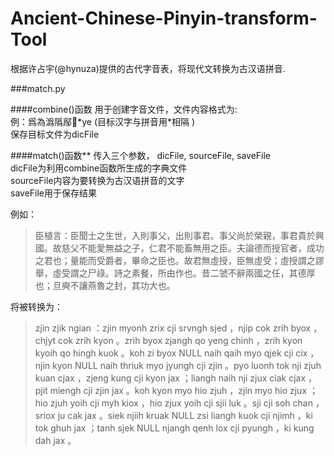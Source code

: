 Ancient-Chinese-Pinyin-transform-Tool
=====================================

根据许占宇(@hynuza)提供的古代字音表，将现代文转换为古汉语拼音.

###match.py

####combine()函数
用于创建字音文件，文件内容格式为:  
例：爲為潙䧦鄬𩻟\*ye  (目标汉字与拼音用*相隔 )  
保存目标文件为dicFile  


####match()函数**
传入三个参数， dicFile, sourceFile, saveFile  
dicFile为利用combine函数所生成的字典文件  
sourceFile内容为要转换为古汉语拼音的文字  
saveFile用于保存结果

例如：  

> 臣植言：臣聞士之生世，入則事父，出則事君。事父尚於榮親，事君貴於興國。故慈父不能愛無益之子，仁君不能畜無用之臣。夫論德而授官者，成功之君也；量能而受爵者，畢命之臣也。故君無虛授，臣無虛受；虛授謂之謬舉，虛受謂之尸祿。詩之素餐，所由作也。昔二虢不辭兩國之任，其德厚也；旦奭不讓燕魯之封，其功大也。

将被转换为： 

> zjin zjik ngian ：zjin myonh zrix cji srvngh sjed ，njip cok zrih byox ，chjyt cok zrih kyon 。zrih byox zjangh qo yeng chinh ，zrih kyon kyoih qo hingh kuok 。koh zi byox NULL naih qaih myo qjek cji cix ，njin kyon NULL naih thriuk myo jyungh cji zjin 。pyo luonh tok nji zjuh kuan cjax ，zjeng kung cji kyon jax ；liangh naih nji zjux ciak cjax ，pjit miengh cji zjin jax 。koh kyon myo hio zjuh ，zjin myo hio zjux ；hio zjuh yoih cji myh kiox ，hio zjux yoih cji sjii luk 。sji cji soh chan ，sriox ju cak jax 。siek njiih kruak NULL zsi liangh kuok cji njimh ，ki tok ghuh jax ；tanh sjek NULL njangh qenh lox cji pyungh ，ki kung dah jax 。